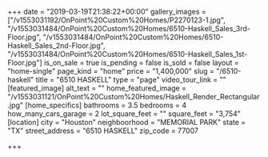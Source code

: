 +++
date = "2019-03-19T21:38:22+00:00"
gallery_images = ["/v1553031192/OnPoint%20Custom%20Homes/P2270123-1.jpg", "/v1553031484/OnPoint%20Custom%20Homes/6510-Haskell_Sales_3rd-Floor.jpg", "/v1553031484/OnPoint%20Custom%20Homes/6510-Haskell_Sales_2nd-Floor.jpg", "/v1553031484/OnPoint%20Custom%20Homes/6510-Haskell_Sales_1st-Floor.jpg"]
is_on_sale = true
is_pending = false
is_sold = false
layout = "home-single"
page_kind = "home"
price = "1,400,000"
slug = "/6510-haskell"
title = "6510 HASKELL"
type = "page"
video_tour_link = ""
[featured_image]
alt_text = ""
home_featured_image = "/v1553031121/OnPoint%20Custom%20Homes/Haskell_Render_Rectangular.jpg"
[home_specifics]
bathrooms = 3.5
bedrooms = 4
how_many_cars_garage = 2
lot_square_feet = ""
square_feet = "3,754"
[location]
city = "Houston"
neighboorhood = "MEMORIAL PARK"
state = "TX"
street_address = "6510 HASKELL"
zip_code = 77007

+++
